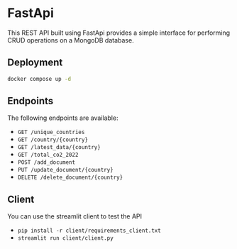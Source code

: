 # FastApi
This REST API built using FastApi provides a simple interface for performing CRUD operations on a MongoDB database.

## Deployment
```bash
docker compose up -d
```

## Endpoints
The following endpoints are available:
* `GET /unique_countries`
* `GET /country/{country}`
* `GET /latest_data/{country}`
* `GET /total_co2_2022`
* `POST /add_document`
* `PUT /update_document/{country}`
* `DELETE /delete_document/{country}`

## Client
You can use the streamlit client to test the API
* `pip install -r client/requirements_client.txt`
* `streamlit run client/client.py`
